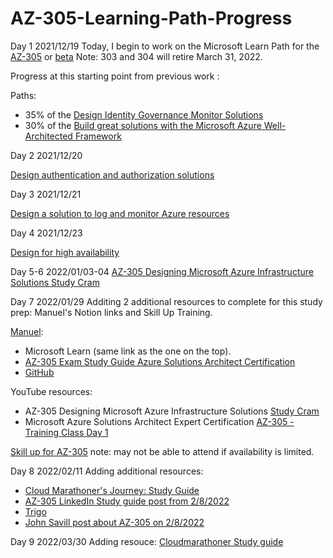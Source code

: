 # AZ-305-Learning-Path-Progress

Day 1 2021/12/19 Today, I begin to work on the Microsoft Learn Path for the [AZ-305](https://docs.microsoft.com/en-us/learn/certifications/azure-solutions-architect/)
or [beta](https://docs.microsoft.com/en-us/learn/certifications/exams/az-305) Note: 303 and 304 will retire March 31, 2022.

Progress at this starting point from previous work :

Paths:

* 35% of the [Design Identity Governance Monitor Solutions](https://docs.microsoft.com/en-us/learn/paths/design-identity-governance-monitor-solutions/) 
* 30% of the [Build great solutions with the Microsoft Azure Well-Architected Framework](https://docs.microsoft.com/en-us/learn/paths/azure-well-architected-framework/) 

Day 2 2021/12/20 

[Design authentication and authorization solutions](https://docs.microsoft.com/en-us/learn/modules/design-authentication-authorization-solutions/)

Day 3 2021/12/21

[Design a solution to log and monitor Azure resources](https://docs.microsoft.com/en-us/learn/modules/design-solution-to-log-monitor-azure-resources)

Day 4 2021/12/23 

[Design for high availability](https://docs.microsoft.com/en-us/learn/modules/design-for-high-availability/9-summary-resources) 

Day 5-6 2022/01/03-04
[AZ-305 Designing Microsoft Azure Infrastructure Solutions Study Cram](https://youtu.be/vq9LuCM4YP4)

Day 7 2022/01/29 Additing 2 additional resources to complete for this study prep: Manuel's Notion links and Skill Up Training.

[Manuel](https://dapper-cast-5d0.notion.site/AZ-305-Designing-Microsoft-Azure-Infrastructure-Solutions-beta-ce90928cf99a4d5499ac67bd2f3fc773):

* Microsoft Learn (same link as the one on the top).
* [AZ-305 Exam Study Guide Azure Solutions Architect Certification](https://www.thomasmaurer.ch/2021/10/az-305-study-guide-azure-solutions-architect/)
* [GitHub](https://github.com/MicrosoftLearning/AZ-305-DesigningMicrosoftAzureInfrastructureSolutions)

YouTube resources:

   * AZ-305 Designing Microsoft Azure Infrastructure Solutions [Study Cram](https://www.youtube.com/watch?v=vq9LuCM4YP4)
   * Microsoft Azure Solutions Architect Expert Certification [AZ-305 - Training Class Day 1](https://www.youtube.com/watch?v=YtLyZ32MxRU)

[Skill up for AZ-305](https://www.microsoft.com/partner-training/we/?n=AZ-305) note: may not be able to attend if availability is limited.


Day 8 2022/02/11 Adding additional resources: 

* [Cloud Marathoner's Journey: Study Guide](https://thecloudmarathoner.com/index.php/2022/02/11/study-guide-for-az-305-designing-microsoft-azure-infrastructure-solutions-part-1-design-a-governance-solution/) 
* [AZ-305 LinkedIn Study guide post from 2/8/2022](https://www.linkedin.com/posts/jasonzandri_exam-az-305-study-guide-activity-6897687813828026368-mqBj)
* [Trigo](https://www.linkedin.com/posts/tiagocosta_mctbuzz-azure-certification-activity-6896878339949506560-ndjA)
* [John Savill post about AZ-305 on 2/8/2022](https://www.linkedin.com/posts/john-savill_az-305-designing-microsoft-azure-infrastructure-activity-6896907778246504448-ZVCT)

Day 9 2022/03/30 Adding resouce: [Cloudmarathoner Study guide](https://thecloudmarathoner.com/index.php/2022/02/11/study-guide-for-az-305-designing-microsoft-azure-infrastructure-solutions-part-1-design-a-governance-solution/)
